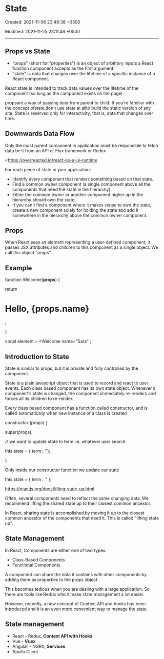# State

Created: 2021-11-08 23:46:38 +0500

Modified: 2021-11-25 23:11:46 +0500

---

## Props vs State
-   "props" (short for "properties") is an object of arbitrary inputs a React function component accepts as the first argument.
-   "state" is data that changes over the lifetime of a specific instance of a React component.

React state is intended to track data values over the lifetime of the component (so long as the component exists on the page)

propsare a way of passing data from parent to child. If you're familiar with the concept ofstate,don't use state at allto build the static version of any site. State is reserved only for interactivity, that is, data that changes over time.

## Downwards Data Flow

Only the most parent component in application must be responsible to fetch data be it from an API or Flux framework or Redux

<https://overreacted.io/react-as-a-ui-runtime

For each piece of state in your application:
-   Identify every component that renders something based on that state.
-   Find a common owner component (a single component above all the components that need the state in the hierarchy).
-   Either the common owner or another component higher up in the hierarchy should own the state.
-   If you can't find a component where it makes sense to own the state, create a new component solely for holding the state and add it somewhere in the hierarchy above the common owner component.

## Props

When React sees an element representing a user-defined component, it passes JSX attributes and children to this component as a single object. We call this object "props".

## Example

function Welcome(**props**) {

return <h1>Hello, {props.name}</h1>;

}

const element = <Welcome name="Sara" ;

## Introduction to State

State is similar to props, but it is private and fully controlled by the component.

State is a plain javascript object that is used to record and react to user events. Each class based component has its own state object. Whenever a component's state is changed, the component immediately re-renders and forces all its children to re-render.

Every class based component has a function called constructor, and is called automatically when new instance of a class is created

constructor (props) {

super(props);

// we want to update state to term i.e. whatever user search

this.state = { term : ''};

}

Only inside our constructor function we update our state

this.state = { term : '' };

<https://reactjs.org/docs/lifting-state-up.html>

Often, several components need to reflect the same changing data. We recommend lifting the shared state up to their closest common ancestor.

In React, sharing state is accomplished by moving it up to the closest common ancestor of the components that need it. This is called "lifting state up".

## State Management

In React, Components are either one of two types:
-   Class-Based Components
-   Functional Components

A component can share the data it contains with other components by adding them as properties to the props object.

This becomes tedious when you are dealing with a large application. So there are tools like Redux which make state management a lot easier.

However, recently, a new concept of Context API and hooks has been introduced and it is an even more convenient way to manage the state.

## State management
-   React - Redux, **Context API with Hooks**
-   Vue - **Vuex**
-   Angular - NGRX, **Services**
-   Apollo Client


